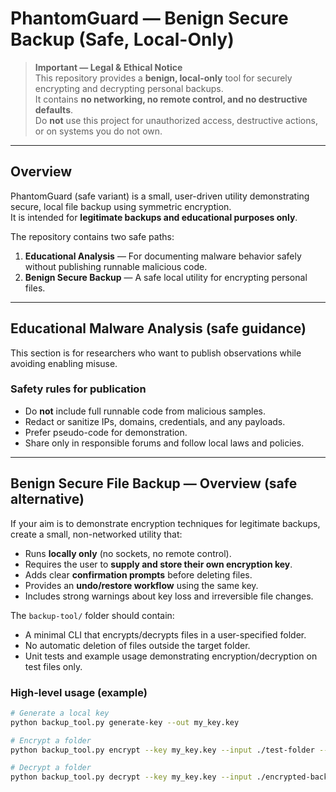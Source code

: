 # PhantomGuard — Benign Secure Backup (Safe, Local-Only)

> **Important — Legal & Ethical Notice**  
> This repository provides a **benign, local-only** tool for securely encrypting and decrypting personal backups.  
> It contains **no networking, no remote control, and no destructive defaults**.  
> Do **not** use this project for unauthorized access, destructive actions, or on systems you do not own.

---

## Overview

PhantomGuard (safe variant) is a small, user-driven utility demonstrating secure, local file backup using symmetric encryption.  
It is intended for **legitimate backups and educational purposes only**.

The repository contains two safe paths:

1. **Educational Analysis** — For documenting malware behavior safely without publishing runnable malicious code.  
2. **Benign Secure Backup** — A safe local utility for encrypting personal files.

---

## Educational Malware Analysis (safe guidance)

This section is for researchers who want to publish observations while avoiding enabling misuse.

### Safety rules for publication
- Do **not** include full runnable code from malicious samples.  
- Redact or sanitize IPs, domains, credentials, and any payloads.  
- Prefer pseudo-code for demonstration.  
- Share only in responsible forums and follow local laws and policies.

---

## Benign Secure File Backup — Overview (safe alternative)

If your aim is to demonstrate encryption techniques for legitimate backups, create a small, non-networked utility that:

- Runs **locally only** (no sockets, no remote control).  
- Requires the user to **supply and store their own encryption key**.  
- Adds clear **confirmation prompts** before deleting files.  
- Provides an **undo/restore workflow** using the same key.  
- Includes strong warnings about key loss and irreversible file changes.

The `backup-tool/` folder should contain:

- A minimal CLI that encrypts/decrypts files in a user-specified folder.  
- No automatic deletion of files outside the target folder.  
- Unit tests and example usage demonstrating encryption/decryption on test files only.

### High-level usage (example)

```bash
# Generate a local key
python backup_tool.py generate-key --out my_key.key

# Encrypt a folder
python backup_tool.py encrypt --key my_key.key --input ./test-folder --output ./encrypted-backup

# Decrypt a folder
python backup_tool.py decrypt --key my_key.key --input ./encrypted-backup --output ./restored
